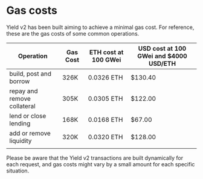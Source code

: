 # Gas costs
Yield v2 has been built aiming to achieve a minimal gas cost. For reference, these are the gas costs of some common operations.

| Operation                   | Gas Cost | ETH cost at 100 GWei | USD cost at 100 GWei and \$4000 USD/ETH | 
|-----------------------------|------|------------|---------|
| build, post and borrow      | 326K | 0.0326 ETH | $130.40 |
| repay and remove collateral | 305K | 0.0305 ETH | $122.00 |
| lend or close lending       | 168K | 0.0168 ETH |  $67.00 |
| add or remove liquidity     | 320K | 0.0320 ETH | $128.00 |
|                             |      |            |         |

Please be aware that the Yield v2 transactions are built dynamically for each request, and gas costs might vary by a small amount for each specific situation.
